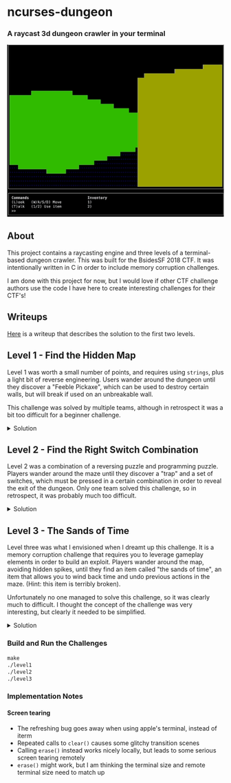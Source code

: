# ncurses-dungeon
### A raycast 3d dungeon crawler in your terminal
![dungeon](img/dungeon2.gif)

## About
This project contains a raycasting engine and three levels of a terminal-based dungeon crawler. This was built for the BsidesSF 2018 CTF. It was intentionally  written in C in order to include memory corruption challenges.

I am done with this project for now, but I would love if other CTF challenge authors use the code I have here to create interesting challenges for their CTF's!

## Writeups
[Here](https://medium.com/@microaeris/bsidessf-2018-ctf-fd23a265eb42) is a writeup that describes the solution to the first two levels.

## Level 1 - Find the Hidden Map
Level 1 was worth a small number of points, and requires using `strings`, plus a light bit of reverse engineering. Users wander around the dungeon until they discover a "Feeble Pickaxe", which can be used to destroy certain walls, but will break if used on an unbreakable wall.

This challenge was solved by multiple teams, although in retrospect it was a bit too difficult for a beginner challenge.

<details>
    <summary>Solution</summary>
    
Running `strings` on the binary will reveal multiple text clues, along with one very long string.
    
    ```
    > strings -n30 level1
    ********************X  ab c dd&     *  XX*** **  d&     i  XXee --*  ---ii--*  XXee             *  XX------- XXXX  X*  XX     **pX X    *  XX  &  ** X&&&&&&&  XX  &              -XX  -----&& *****   XX        X     &X  XX---&  * XX&&&j&   X-   &      &       X-------------------XXff    gggXX-**   -XX----------   *   -XX--    &  X-------*XX  &  &&    &    XXXX  &&--&&----------XXzX&&----   - -    X*E******************
    Immediately after entering, you hear a thunderous boom
    The wall ceiling behind you collapse into a pile of rubble
    You barely avoid the falling rock, but you are now trapped
    The air here is thick and damp.
    You feel a light breeze. This dungeon is large and cavernous.
    There is a skeleton lying on the ground. It has clearly been here for while.
    The bones of its fingers are curled around a piece of parchment.
    ...
    The note reads: I've been trapped in this maze for weeks.
    This dungeon is a labyrenth. I've expored every passageway ten times,
    but still can't find where I entered. I wish I had a map.
    The note reads: I ran into a another group of explorers today.
    They told me that some of the stone walls are more brittle than others
    and could be broken. No help to me. I can't tell any of these apart.
    You examine the walls for cracks, but find nothing. This rock seems solid
    ...
    You swing the pickaxe. It strikes nothing.
    You swing the pickaxe against the rock. The rock crumbles apart
    You swing the pickaxe, and it breaks
    ```
The text clues indicate that you must use the pickaxe to break certain walls. The long string is a map encoded in a single line, which can be split into multple to look like this:
    
    ```
    ********************
    X  ab c dd&     *  X
    X*** **  d&     i  X
    Xee --*  ---ii--*  X
    Xee             *  X
    X------- XXXX  X*  X
    X     **pX X    *  X
    X  &  ** X&&&&&&&  X
    X  &              -X
    X  -----&& *****   X
    X        X     &X  X
    X---&  * XX&&&j&   X
    -   &      &       X
    -------------------X
    Xff    gggXX-**   -X
    X----------   *   -X
    X--    &  X-------*X
    X  &  &&    &    XXX
    X  &&--&&----------X
    XzX&&----   - -    X
    *E******************
    ```
Reversing the binary will reveal that the characters `X * - &` are walls, and the letter-characters are events. The seemingly unreachable `E` character is the end of the level, and reveal the flag. There appears to be no way to reach the `E character`.
    
Returning to the binary, you will find that there is another very long, non-ascii string that is the exact same length as the map string. Reversing the code paths that lead to the `You swing the pickaxe against the rock. The rock crumbles apart` message, you will see that each character of this longer string is `xored` with each character of the map string and `0x99` to determine if the wall can be broken. This means that you can `xor` each character of the non-ascii string with `0x99` to reveal a hidden map! Wherever there are difference between the first and the second maps, there is a breakable wall.

</details>

## Level 2 - Find the Right Switch Combination
Level 2 was a combination of a reversing puzzle and programming puzzle. Players wander around the maze until they discover a "trap" and a set of switches, which must be pressed in a certain combination in order to reveal the exit of the dungeon. Only one team solved this challenge, so in retrospect, it was probably much too difficult.

<details>
    <summary>Solution</summary>

Using strings on the binary again, players reveal a map of the dungeon with an interesting set of events (remember, letters = events) in the middle:
```
**********E*********
*      XX zXX      *
*       XXXX       *
* ----   rr    ----*
*       &   &      *
** s******m******  *
*    ---ssass-X    *
*    --XsbcdsXX    *
*    ---sefgs-X    *
*    --XshijsXX    *
*ssss---sssss-X    *
* *******X*X*X**** *
* ----   *   ----- *
*      --*--       *
* ----   *   ----- *
* X&X&   *   X&X&X *
*      X&*&X       *
*&X&X&       X&X&X&*
*&&&&&&&&&&&&&&&&&&&
```
Reversing futher (very useful to use use a decompiler here), reveals that these events represents switches on the floor that must be pushed in a combination that satisfies this function:

```
bool unlock() {
    unsigned char w = switches[0];
    if (w == 0)
    return false;
    for (int i=1; i < sizeof(switches); i+=1){
        w ^= (w << 5);
        w ^= (w >> 3);
        w ^= (w << 7);
        if (switches[i] != w % 9)
        return false;
    }
    return true;
}
```
Essentially, the first switch (`switches[0]`) is a seed, that requires each of the other switches to be pressed a certain number of times.

There are an infinite number of solutions, but there is one catch: not all combinations of button presses are possible. Because switches are immediately adjacent, moving off one causes the player to press another.

This essentially boils down to a breadth-first search, starting by pressing a the first button a certain number of times, than using a BFS algorithm to determine if it is possible to press the other switches the correct number of times. Finding the correct combination reveals a hidden exit, which give player the flag.

</details>

## Level 3 - The Sands of Time
Level three was what I envisioned when I dreamt up this challenge. It is a memory corruption challenge that requires you to leverage gameplay elements in order to build an exploit. Players wander around the map, avoiding hidden spikes, until they find an item called "the sands of time", an item that allows you to wind back time and undo previous actions in the maze. (Hint: this item is terribly broken).

Unfortunately no one managed to solve this challenge, so it was clearly much to difficult. I thought the concept of the challenge was very interesting, but clearly it needed to be simplified.

<details>
    <summary>Solution</summary>
    
A key difference between this challenge and the prevoius challenges is that both the map and the flag are stored on the stack. This is an important detail for later.

Wandering around the maze (and avoiding the instant-death spikes), the player will find a item called "The Sands of Time". Using this item allows them to undo the previous step they look in the maze.

After playing around with The Sands of Time (and possibly doing some reverse engineering), the player will discover that it has one serious bug. The game keeps a list of each action the player takes, and unwinds the last action every time The Sands of Time are used. However, it doesn't actually "undo" the last action, instead it just performs the last action in reverse. If the player walks forward, using the Sands of Time will cause them to walk backwards. The game does not do any bounds checks when The Sands of Time are used.

This means the player can use the Sands of Time to escape the map! If the player repeatedly walks forward against a wall, they will remain stationary (collision checks are performed). At this point, they can use the Sands of Time to "undo" each of these walk-forward actions, causing them to walk backwards until they eventuall walk backwards out of the map.

The visuals are rendered to the screen based on the characters in the map, which is stored in the stack. When the player walks outside the map, they are literally walking through the stack, seeing whatever else is stored in memory there. Remember: the flag is also stored on the stack, so if the player skips backwards enough, they will be able to read the flag letter by letter.

Here's a video that shows the whole process (edited for brevity), first using the sands of time to walk outside the maze, then walking through the flag. Note the letters `F L A G` on the left wall, as the player skips backwards. They are literally walking through the flag!



https://github.com/eastebry/ncurses-dungeon/assets/1396340/4085a6ac-9a55-48a3-bd9c-365bdbb2a4e9


</details>

### Build and Run the Challenges
```
make
./level1
./level2
./level3
```

### Implementation Notes

#### Screen tearing
* The refreshing bug goes away when using apple's terminal, instead of iterm
* Repeated calls to `clear()` causes some glitchy transition scenes
* Calling `erase()` instead works nicely locally, but leads to some serious screen tearing remotely
* `erase()` might work, but I am thinking the terminal size and remote terminal size need to match up
